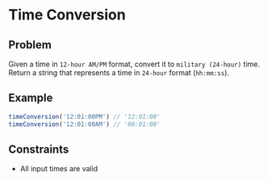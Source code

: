 # Time Conversion

## Problem

Given a time in `12-hour AM/PM` format, convert it to `military (24-hour)` time. Return a string that represents a time
in `24-hour` format (`hh:mm:ss`).

## Example

```typescript
timeConversion('12:01:00PM') // '12:01:00'
timeConversion('12:01:00AM') // '00:01:00'
```

## Constraints

- All input times are valid